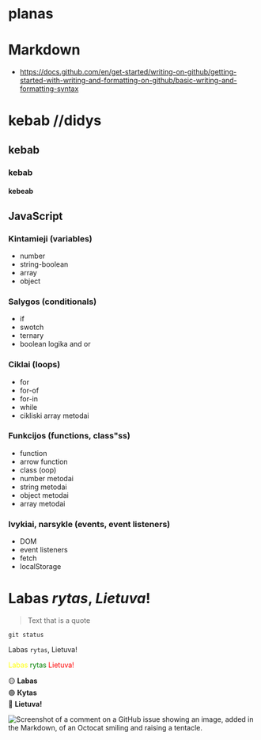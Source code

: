 # planas

# Markdown 

- https://docs.github.com/en/get-started/writing-on-github/getting-started-with-writing-and-formatting-on-github/basic-writing-and-formatting-syntax

# kebab  //didys
## kebab
### kebab
#### kebeab
## JavaScript

### Kintamieji (variables)

-   number
-   string-boolean
-   array
-   object

### Salygos (conditionals)

  -   if
  -   swotch
  -   ternary
  -   boolean logika and or


### Ciklai (loops)

  -   for
  -   for-of
  -   for-in
  -   while
  -   cikliski array metodai


### Funkcijos (functions, class"ss)

  -   function
  -   arrow function
  -   class (oop)
  -   number metodai
  -   string metodai
  -   object metodai
  -   array metodai

### Ivykiai, narsykle (events, event listeners)

  - DOM
  - event listeners
  - fetch
  - localStorage





# **Labas** _rytas_, **_Lietuva_**! 

> Text that is a quote

`git status`

  Labas `rytas`, Lietuva!

  <span style="color: yellow;">Labas</span> 
<span style="color: green;">rytas</span> 
<span style="color: red;">Lietuva!</span>

🟡 **Labas**  
🟢 **Кytas**  
🔴 **Lietuva!**


![Screenshot of a comment on a GitHub issue showing an image, added in the Markdown, of an Octocat smiling and raising a tentacle.](https://encrypted-tbn0.gstatic.com/images?q=tbn:ANd9GcTRgAK77dVU2Pj64U-XFsBj41Ug1NrXkPF5_g&s)

